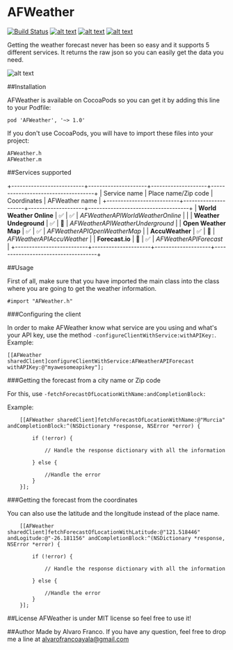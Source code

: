 AFWeather
=========

[![Build Status](https://travis-ci.org/AlvaroFranco/AFWeather.svg?branch=master)](https://travis-ci.org/AlvaroFranco/AFWeather)
[![alt text](https://cocoapod-badges.herokuapp.com/v/AFWeather/badge.png "")]()
[![alt text](https://cocoapod-badges.herokuapp.com/p/AFWeather/badge.png "")]()
[![alt text](https://camo.githubusercontent.com/f513623dcee61532125032bbf1ddffda06ba17c7/68747470733a2f2f676f2d736869656c64732e6865726f6b756170702e636f6d2f6c6963656e73652d4d49542d626c75652e706e67 "")]()

Getting the weather forecast never has been so easy and it supports 5 different services. It returns the raw json so you can easily get the data you need.

![alt text](https://raw.github.com/AlvaroFranco/AFWeather/master/preview.png "Preview")

##Installation

AFWeather is available on CocoaPods so you can get it by adding this line to your Podfile:
	
	pod 'AFWeather', '~> 1.0'
	
If you don't use CocoaPods, you will have to import these files into your project:

	AFWeather.h
	AFWeather.m

##Services supported

+--------------------------+---------------------+--------------------+------------------------------------+
|       Service name       | Place name/Zip code |    Coordinates     |          AFWeather name            |
+--------------------------+---------------------+--------------------+------------------------------------+
| **World Weather Online** | :white_check_mark:  | :white_check_mark: | *AFWeatherAPIWorldWeatherOnline* | |
| **Weather Undeground**   | :white_check_mark:  | :no_entry_sign:    | *AFWeatherAPIWeatherUnderground*   |
| **Open Weather Map**     | :white_check_mark:  | :white_check_mark: | *AFWeatherAPIOpenWeatherMap*       |
| **AccuWeather**          | :white_check_mark:  | :no_entry_sign:    | *AFWeatherAPIAccuWeather*          |
| **Forecast.io**          | :no_entry_sign:     | :white_check_mark: | *AFWeatherAPIForecast*             |
+--------------------------+---------------------+--------------------+------------------------------------+



##Usage

First of all, make sure that you have imported the main class into the class where you are going to get the weather information.

	#import "AFWeather.h"
	
###Configuring the client

In order to make AFWeather know what service are you using and what's your API key, use the method ```-configureClientWithService:withAPIKey:```. Example:

    [[AFWeather sharedClient]configureClientWithService:AFWeatherAPIForecast withAPIKey:@"myawesomeapikey"];

    
###Getting the forecast from a city name or Zip code

For this, use ```-fetchForecastOfLocationWithName:andCompletionBlock:```

Example:

        [[AFWeather sharedClient]fetchForecastOfLocationWithName:@"Murcia" andCompletionBlock:^(NSDictionary *response, NSError *error) {
            
            if (!error) {

				// Handle the response dictionary with all the information
				
            } else {
            	
            	//Handle the error
            }
        }];

###Getting the forecast from the coordinates

You can also use the latitude and the longitude instead of the place name.

        [[AFWeather sharedClient]fetchForecastOfLocationWithLatitude:@"121.518446" andLogitude:@"-26.181156" andCompletionBlock:^(NSDictionary *response, NSError *error) {
            
            if (!error) {

				// Handle the response dictionary with all the information
				
            } else {
            	
            	//Handle the error
            }
        }];
		
##License
AFWeather is under MIT license so feel free to use it!

##Author
Made by Alvaro Franco. If you have any question, feel free to drop me a line at [alvarofrancoayala@gmail.com](mailto:alvarofrancoayala@gmail.com)
